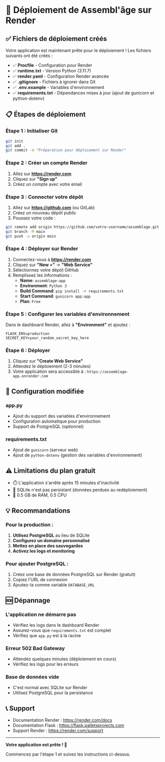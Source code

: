 # 🚀 Déploiement de Assembl'âge sur Render

## ✅ Fichiers de déploiement créés

Votre application est maintenant prête pour le déploiement ! Les fichiers suivants ont été créés :

- ✅ **Procfile** - Configuration pour Render
- ✅ **runtime.txt** - Version Python (3.11.7)
- ✅ **render.yaml** - Configuration Render avancée
- ✅ **.gitignore** - Fichiers à ignorer dans Git
- ✅ **.env.example** - Variables d'environnement
- ✅ **requirements.txt** - Dépendances mises à jour (ajout de gunicorn et python-dotenv)

## 📋 Étapes de déploiement

### Étape 1 : Initialiser Git

```bash
git init
git add .
git commit -m "Préparation pour déploiement sur Render"
```

### Étape 2 : Créer un compte Render

1. Allez sur **https://render.com**
2. Cliquez sur **"Sign up"**
3. Créez un compte avec votre email

### Étape 3 : Connecter votre dépôt

1. Allez sur **https://github.com** (ou GitLab)
2. Créez un nouveau dépôt public
3. Poussez votre code :

```bash
git remote add origin https://github.com/votre-username/assemblage.git
git branch -M main
git push -u origin main
```

### Étape 4 : Déployer sur Render

1. Connectez-vous à **https://render.com**
2. Cliquez sur **"New +"** → **"Web Service"**
3. Sélectionnez votre dépôt GitHub
4. Remplissez les informations :
   - **Name**: `assemblage-app`
   - **Environment**: `Python 3`
   - **Build Command**: `pip install -r requirements.txt`
   - **Start Command**: `gunicorn app:app`
   - **Plan**: `Free`

### Étape 5 : Configurer les variables d'environnement

Dans le dashboard Render, allez à **"Environment"** et ajoutez :

```
FLASK_ENV=production
SECRET_KEY=your_random_secret_key_here
```

### Étape 6 : Déployer

1. Cliquez sur **"Create Web Service"**
2. Attendez le déploiement (2-3 minutes)
3. Votre application sera accessible à : `https://assemblage-app.onrender.com`

## 🔧 Configuration modifiée

### app.py
- Ajout du support des variables d'environnement
- Configuration automatique pour production
- Support de PostgreSQL (optionnel)

### requirements.txt
- Ajout de `gunicorn` (serveur web)
- Ajout de `python-dotenv` (gestion des variables d'environnement)

## ⚠️ Limitations du plan gratuit

- ⏱️ L'application s'arrête après 15 minutes d'inactivité
- 💾 SQLite n'est pas persistant (données perdues au redéploiement)
- 🔧 0.5 GB de RAM, 0.5 CPU

## 💡 Recommandations

### Pour la production :
1. **Utilisez PostgreSQL** au lieu de SQLite
2. **Configurez un domaine personnalisé**
3. **Mettez en place des sauvegardes**
4. **Activez les logs et monitoring**

### Pour ajouter PostgreSQL :
1. Créez une base de données PostgreSQL sur Render (gratuit)
2. Copiez l'URL de connexion
3. Ajoutez-la comme variable `DATABASE_URL`

## 🆘 Dépannage

### L'application ne démarre pas
- Vérifiez les logs dans le dashboard Render
- Assurez-vous que `requirements.txt` est complet
- Vérifiez que `app.py` est à la racine

### Erreur 502 Bad Gateway
- Attendez quelques minutes (déploiement en cours)
- Vérifiez les logs pour les erreurs

### Base de données vide
- C'est normal avec SQLite sur Render
- Utilisez PostgreSQL pour la persistance

## 📞 Support

- Documentation Render : https://render.com/docs
- Documentation Flask : https://flask.palletsprojects.com
- Support Render : https://render.com/support

---

**Votre application est prête ! 🎉**

Commencez par l'étape 1 et suivez les instructions ci-dessus.

